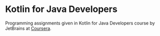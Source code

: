 # Kotlin for Java Developers
Programming assignments given in Kotlin for Java Developers course by JetBrains at [Coursera](https://www.coursera.org/learn/kotlin-for-java-developers).
